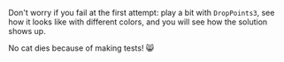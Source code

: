 Don't worry if you fail at the first attempt: play a bit with `DropPoints3`, see how it looks like with different colors, and you will see how the solution shows up.

No cat dies because of making tests! :smile_cat: